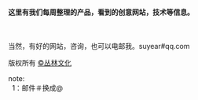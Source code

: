<h4>这里有我们每周整理的产品，看到的创意网站，技术等信息。</h4>
<br/>


当然，有好的网站，咨询，也可以电邮我。suyear#qq.com
<br/>

版权所有 <a href="http://enue.cn">&copy;丛林文化</a>
<br/>
<p>note:<br/>
  &nbsp;&nbsp;1：邮件＃换成@ 
</p>  
